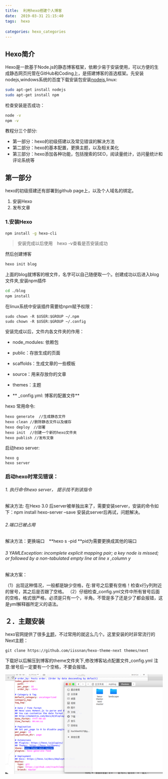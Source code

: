 ```yaml
---
title:  利用hexo搭建个人博客
date:  2019-03-31 21:15:40
tags:  hexo

categories: hexo_categories
---
```




## Hexo简介

Hexo是一款基于Node.js的静态博客框架，依赖少易于安装使用，可以方便的生成静态网页托管在GitHub和Coding上，是搭建博客的首选框架。先安装nodejs,windows系统的百度下载安装包安装[nodejs](https://nodejs.org/en/download/),linux:

```bash
sudo apt-get install nodejs
sudo apt-get install npm
```

检查安装是否成功：

```bash
node -v
npm -v
```

教程分三个部分:

- 第一部分：hexo的初级搭建以及常见错误的解决方法
- 第二部分：hexo的基本配置，更换主题，以及相关美化
- 第三部分：hexo添加各种功能，包括搜索的SEO，阅读量统计，访问量统计和评论系统等



## 第一部分
hexo的初级搭建还有部署到github page上，以及个人域名的绑定。

1. 安装Hexo
2. 发布文章

### 1.安装Hexo

```bash
npm install -g hexo-cli
```

> 安装完成以后使用　hexo -v查看是否安装成功

然后创建博客

```bash
hexo init blog
```

上面的blog就博客的根文件，名字可以自己随便取一个。创建成功以后进入blog文件夹,安装npm插件

```bash
cd ./blog
npm install
```

在linux系统中安装插件需要给npm赋予权限：

```
sudo chown -R $USER:$GROUP ~/.npm
sudo chown -R $USER:$GROUP ~/.config
```

安装完成以后，文件内各文件夹的作用：

- node_modules: 依赖包

- public：存放生成的页面

- scaffolds：生成文章的一些模板

- source：用来存放你的文章

- themes：主题

- ** _config.yml: 博客的配置文件**

  

hexo 常用命令:

```
hexo generate  //生成静态文件
hexo clean //删除静态文件以及缓存
hexo deploy　//部署
hexo init  //创建一个新的hexo文件夹
hexo publish //发布文章
```

启动hexo server:

```
hexo g
hexo server
```

### 启动hexo时常见错误：

###### 1. 执行命令hexo server， 提示找不到该指令

解决方法: 在Hexo 3.0 后server被单独出来了，需要安装server，安装的命令如下：npm install hexo-server –save 安装此server后再试，问题解决。

###### 2.端口已被占用

解决方法：更换端口　**hexo s -pid **pid为需要更换成其他的端口

###### 3 YAMLException: incomplete explicit mapping pair; a key node is missed; or followed by a non-tabulated empty line at line x ,column y

解决方案：

（1）出现这种情况，一般都是缺少空格，在:冒号之后要有空格！检查x行y列附近的冒号，其之后是否跟了空格。
 （2）仔细检查_config.yml文件中所有冒号后面的空格，格式很严格，必须是只有一个，半角。不管是多了还是少了都会报错，这是yml解释器所定义的语法。

## ２．主题安装

hexo官网提供了很多[主题](https://hexo.io/themes/index.html)，不过常用的就这么几个。这里安装的时非常流行的Next主题：

```
git clone https://github.com/iissnan/hexo-theme-next themes/next
```

下载好以后解压到博客的theme文件夹下,修改博客站点配置文件_config.yml 注意:冒号后一定要有一个空格，不要会报错。

![a.png](/imgs/a.png)